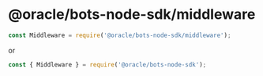 # @oracle/bots-node-sdk/middleware

```javascript
const Middleware = require('@oracle/bots-node-sdk/middleware');
```

or

```javascript
const { Middleware } = require('@oracle/bots-node-sdk');
```